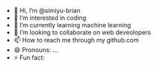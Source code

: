 - 👋 Hi, I’m @simiyu-brian
- 👀 I’m interested in coding
- 🌱 I’m currently learning machine learning
- 💞️ I’m looking to collaborate on web deveolopers
- 📫 How to reach me through my github.com 
- 😄 Pronouns: ...
- ⚡ Fun fact: 

<!---
simiyu-brian/simiyu-brian is a ✨ special ✨ repository because its `README.md` (this file) appears on your GitHub profile.
You can click the Preview link to take a look at your changes.
--->
